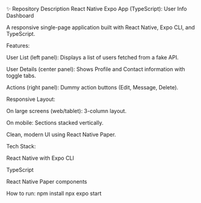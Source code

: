 ✨ Repository Description
React Native Expo App (TypeScript): User Info Dashboard

A responsive single-page application built with React Native, Expo CLI, and TypeScript.

Features:

User List (left panel): Displays a list of users fetched from a fake API.

User Details (center panel): Shows Profile and Contact information with toggle tabs.

Actions (right panel): Dummy action buttons (Edit, Message, Delete).

Responsive Layout:

On large screens (web/tablet): 3-column layout.

On mobile: Sections stacked vertically.

Clean, modern UI using React Native Paper.

Tech Stack:

React Native with Expo CLI

TypeScript

React Native Paper components

How to run:
npm install
npx expo start
